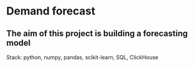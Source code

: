 # Demand forecast
## The aim of this project is building a forecasting model

Stack: python, numpy, pandas, scikit-learn, SQL, ClickHouse
